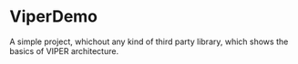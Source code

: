 # ViperDemo

A simple project, whichout any kind of third party library, which shows the basics of VIPER architecture.
